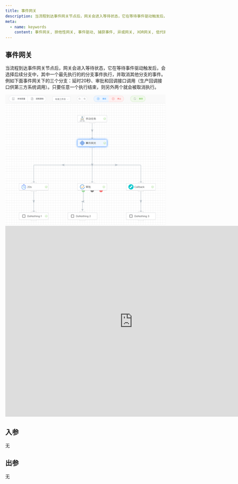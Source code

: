 ```yaml
---
title: 事件网关
description: 当流程到达事件网关节点后，网关会进入等待状态，它在等待事件驱动触发后，会选择后续分支中，其中一个最先执行的的分支事件执行，并取消其他分支的事件。
meta:
  - name: keywords
    content: 事件网关, 排他性网关, 事件驱动, 捕获事件, 异或网关, XOR网关, 低代码, AI工作流, 流程引擎
---
```


## 事件网关

当流程到达事件网关节点后，网关会进入等待状态，它在等待事件驱动触发后，会选择后续分支中，其中一个最先执行的的分支事件执行，并取消其他分支的事件。例如下面事件网关下的三个分支：延时20秒、审批和回调接口调用（生产回调接口供第三方系统调用）。只要任意一个执行结束，则另外两个就会被取消执行。

<img src="./img/event_gateway.png" alt="image-20240823125819648" style="zoom:50%;" />

<iframe 
    width="800" 
    height="600" 
    src="https://www.youtube.com/embed/KzndyA9TIwI"  frameborder="0" 
    allow="accelerometer; autoplay; encrypted-media; gyroscope; picture-in-picture" 
    allowfullscreen>
</iframe>



## 入参

无



## 出参

无